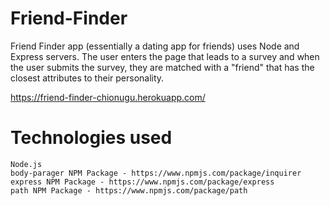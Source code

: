 # Friend-Finder

Friend Finder app (essentially a dating app for friends) uses Node and Express servers. The user enters the page that leads to a survey and when the user submits the survey, they are matched with a "friend" that has the closest attributes to their personality.

https://friend-finder-chionugu.herokuapp.com/


# Technologies used


    Node.js
    body-parager NPM Package - https://www.npmjs.com/package/inquirer
    express NPM Package - https://www.npmjs.com/package/express
    path NPM Package - https://www.npmjs.com/package/path

